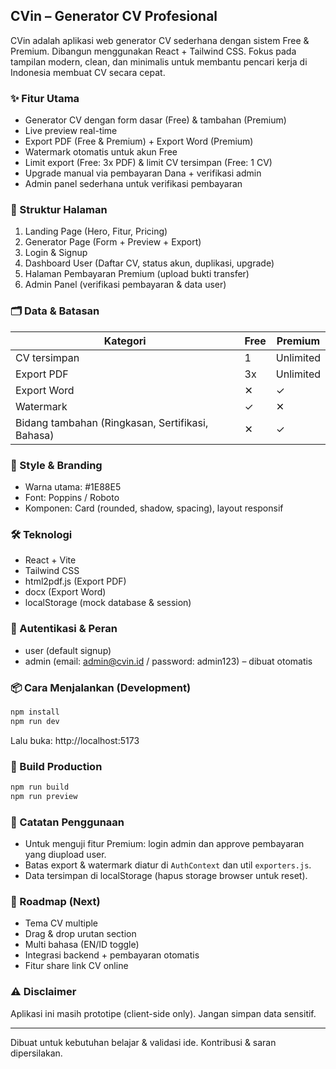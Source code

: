 ## CVin – Generator CV Profesional

CVin adalah aplikasi web generator CV sederhana dengan sistem Free & Premium. Dibangun menggunakan React + Tailwind CSS. Fokus pada tampilan modern, clean, dan minimalis untuk membantu pencari kerja di Indonesia membuat CV secara cepat.

### ✨ Fitur Utama
- Generator CV dengan form dasar (Free) & tambahan (Premium)
- Live preview real-time
- Export PDF (Free & Premium) + Export Word (Premium)
- Watermark otomatis untuk akun Free
- Limit export (Free: 3x PDF) & limit CV tersimpan (Free: 1 CV)
- Upgrade manual via pembayaran Dana + verifikasi admin
- Admin panel sederhana untuk verifikasi pembayaran

### 🧭 Struktur Halaman
1. Landing Page (Hero, Fitur, Pricing)
2. Generator Page (Form + Preview + Export)
3. Login & Signup
4. Dashboard User (Daftar CV, status akun, duplikasi, upgrade)
5. Halaman Pembayaran Premium (upload bukti transfer)
6. Admin Panel (verifikasi pembayaran & data user)

### 🗂️ Data & Batasan
| Kategori | Free | Premium |
|----------|------|---------|
| CV tersimpan | 1 | Unlimited |
| Export PDF | 3x | Unlimited |
| Export Word | ✕ | ✓ |
| Watermark | ✓ | ✕ |
| Bidang tambahan (Ringkasan, Sertifikasi, Bahasa) | ✕ | ✓ |

### 🎨 Style & Branding
- Warna utama: #1E88E5
- Font: Poppins / Roboto
- Komponen: Card (rounded, shadow, spacing), layout responsif

### 🛠️ Teknologi
- React + Vite
- Tailwind CSS
- html2pdf.js (Export PDF)
- docx (Export Word)
- localStorage (mock database & session)

### 🔐 Autentikasi & Peran
- user (default signup)
- admin (email: admin@cvin.id / password: admin123) – dibuat otomatis

### 📦 Cara Menjalankan (Development)
```bash
npm install
npm run dev
```
Lalu buka: http://localhost:5173

### 🚀 Build Production
```bash
npm run build
npm run preview
```

### 📝 Catatan Penggunaan
- Untuk menguji fitur Premium: login admin dan approve pembayaran yang diupload user.
- Batas export & watermark diatur di `AuthContext` dan util `exporters.js`.
- Data tersimpan di localStorage (hapus storage browser untuk reset).

### 📌 Roadmap (Next)
- Tema CV multiple
- Drag & drop urutan section
- Multi bahasa (EN/ID toggle)
- Integrasi backend + pembayaran otomatis
- Fitur share link CV online

### ⚠️ Disclaimer
Aplikasi ini masih prototipe (client-side only). Jangan simpan data sensitif.

---

Dibuat untuk kebutuhan belajar & validasi ide. Kontribusi & saran dipersilakan.
